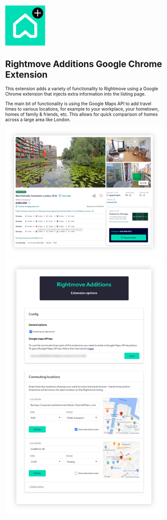 ![image](logo-128.png)
# Rightmove Additions Google Chrome Extension
This extension adds a variety of functionality to Rightmove using a Google Chrome extension that injects extra information into the listing page.

The main bit of functionality is using the Google Maps API to add travel times to various locations, for example to your workplace, your hometown, homes of family & friends, etc. This allows for quick comparison of homes across a large area like London.


![image](listing-example-box-shadow.png)
![image](options-page-example-box-shadow.png)
